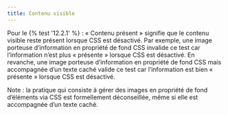 ```yaml
---
title: Contenu visible
---
```


Pour le {% test '12.2.1' %} : « Contenu présent » signifie que le contenu visible reste présent lorsque CSS est désactivé. Par exemple, une image porteuse d’information en propriété de fond CSS invalide ce test car l’information n’est plus « présente » lorsque CSS est désactivé. En revanche, une image porteuse d’information en propriété de fond CSS mais accompagnée d’un texte caché valide ce test car l’information est bien « présente » lorsque CSS est désactivé.

Note : la pratique qui consiste à gérer des images en propriété de fond d’éléments via CSS est formellement déconseillée, même si elle est accompagnée d’un texte caché.

